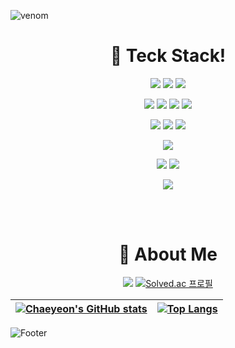 
![venom](https://capsule-render.vercel.app/api?type=venom&height=200&text=🙋🏻Chaeyeon’s%20Git&fontSize=70&color=0:F5F5F5,100:886CE4&stroke=#000000)


<div align="center">

  <strong><h1>📁 Teck Stack!</h1> </strong>

  <img src="https://img.shields.io/badge/Java-007396?style=flat&logo=Java&logoColor=white"/></a>
  <img src="https://img.shields.io/badge/Python-3776AB?style=flat&logo=Python&logoColor=white"/></a>
  <img src="https://img.shields.io/badge/C-A8B9CC?style=flat&logo=C&logoColor=white"/></a>
  

  <img src="https://img.shields.io/badge/MySQL-4479A1?style=flat&logo=MySQL&logoColor=white"/></a>
  <img src="https://img.shields.io/badge/Django-092E20?style=flat&logo=Django&logoColor=white"/></a>
  <img src="https://img.shields.io/badge/SQLite-003B57?style=flat&logo=SQLite&logoColor=white"/></a>
  <img src="https://img.shields.io/badge/SpringBoot-6DB33F?style=flat&logo=springboot&logoColor=white"/></a>
  
  <img src="https://img.shields.io/badge/html5-E34F26?style=flat&logo=html5&logoColor=white"/></a>
  <img src="https://img.shields.io/badge/Dart-0175C2?style=flat&logo=Dart&logoColor=white"/></a>
  <img src="https://img.shields.io/badge/Flutter-02569B?style=flat&logo=Flutter&logoColor=white"/></a>

  <img src="https://img.shields.io/badge/OpenCV-5C3EE8?style=flat&logo=OpenCV&logoColor=white"/></a>

  <img src="https://img.shields.io/badge/Linux-FCC624?style=flat&logo=Linux&logoColor=white"/></a>
  <img src="https://img.shields.io/badge/Window-0078D6?style=flat&logo=windows10&logoColor=white"/></a>

  <img src="https://img.shields.io/badge/selenium-43B02A?style=flat&logo=selenium&logoColor=white"/></a>

  <br></br>
  <strong><h1> 💬 About Me </h1> </strong>

<a href="https://velog.io/@dnjftjd53/posts"><img src="https://img.shields.io/badge/Velog-20C997?style=flat&logo=Velog&logoColor=white"/></a>
[![Solved.ac
프로필](http://mazassumnida.wtf/api/mini/generate_badge?boj=0vel)](https://solved.ac/0vel)
  

[![Chaeyeon's GitHub stats](https://github-readme-stats.vercel.app/api?username=Gongchaeyeon&hide_border=true&show_icons=true&theme=transparent)](https://github.com/Gongchaeyeon/github-readme-stats) | [![Top Langs](https://github-readme-stats-sigma-five.vercel.app/api/top-langs/?username=Gongchaeyeon&layout=compact&hide_border=true&theme=graywhite)](https://github.com/Gongchaeyeon) |
| ------------- | ------------- |

</div>


![Footer](https://capsule-render.vercel.app/api?type=waving&height=200&color=886CE4&section=footer)


